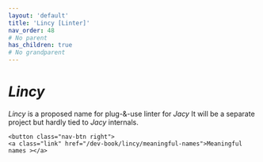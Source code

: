 ```yaml
---
layout: 'default'
title: 'Lincy [Linter]'
nav_order: 48
# No parent
has_children: true
# No grandparent
---
```


# _Lincy_

_Lincy_ is a proposed name for plug-&-use linter for _Jacy_
It will be a separate project but hardly tied to _Jacy_ internals.
<div class="nav-btn-block">
    
    <button class="nav-btn right">
    <a class="link" href="/dev-book/lincy/meaningful-names">Meaningful names ></a>
</button>

</div>
